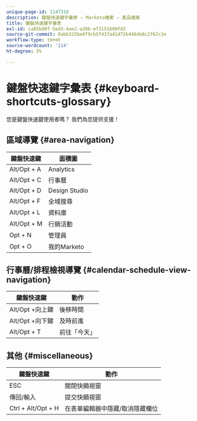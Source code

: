 ```yaml
---
unique-page-id: 1147318
description: 鍵盤快速鍵字彙表 — Marketo檔案 — 產品檔案
title: 鍵盤快速鍵字彙表
exl-id: ca85bd0f-5ed3-4ae2-a20b-ef3151609f83
source-git-commit: 0abb315be0f9cb5f42fa41d72b446de8c2f62c1e
workflow-type: tm+mt
source-wordcount: '114'
ht-degree: 5%

---
```


# 鍵盤快速鍵字彙表 {#keyboard-shortcuts-glossary}

您是鍵盤快速鍵使用者嗎？ 我們為您提供支援！

## 區域導覽 {#area-navigation}

| 鍵盤快速鍵 | 面積圖 |
|---|---|
| Alt/Opt + A | Analytics |
| Alt/Opt + C | 行事曆 |
| Alt/Opt + D | Design Studio |
| Alt/Opt + F | 全域搜尋 |
| Alt/Opt + L | 資料庫 |
| Alt/Opt + M | 行銷活動 |
| Opt + N | 管理員 |
| Opt + O | 我的Marketo |

## 行事曆/排程檢視導覽  {#calendar-schedule-view-navigation}

| 鍵盤快速鍵 | 動作 |
|---|---|
| Alt/Opt +向上鍵 | 後移時間 |
| Alt/Opt +向下鍵 | 及時前進 |
| Alt/Opt + T | 前往「今天」 |

## 其他 {#miscellaneous}

| 鍵盤快速鍵 | 動作 |
|---|---|
| ESC | 關閉快顯視窗 |
| 傳回/輸入 | 提交快顯視窗 |
| Ctrl + Alt/Opt + H | 在表單編輯器中隱藏/取消隱藏欄位 |
